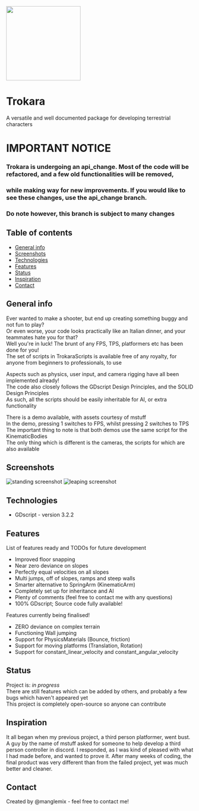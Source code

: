 <img width="200" height="200" src="./img/trokara_tortoise.svg">

# Trokara
A versatile and well documented package for developing terrestrial characters

# IMPORTANT NOTICE
### Trokara is undergoing an api_change. Most of the code will be refactored, and a few old functionalities will be removed,
### while making way for new improvements. If you would like to see these changes, use the api_change branch.
### Do note however, this branch is subject to many changes

## Table of contents
* [General info](#general-info)
* [Screenshots](#screenshots)
* [Technologies](#technologies)
* [Features](#features)
* [Status](#status)
* [Inspiration](#inspiration)
* [Contact](#contact)

## General info
Ever wanted to make a shooter, but end up creating something buggy and not fun to play? \
Or even worse, your code looks practically like an Italian dinner, and your teammates hate you for that? \
Well you're in luck! The brunt of any FPS, TPS, platformers etc has been done for you! \
The set of scripts in TrokaraScripts is available free of any royalty, for anyone from beginners to professionals, to use

Aspects such as physics, user input, and camera rigging have all been implemented already! \
The code also closely follows the GDscript Design Principles, and the SOLID Design Principles \
As such, all the scripts should be easily inheritable for AI, or extra functionality

There is a demo available, with assets courtesy of mstuff \
In the demo, pressing 1 switches to FPS, whilst pressing 2 switches to TPS \
The important thing to note is that both demos use the same script for the KinematicBodies \
The only thing which is different is the cameras, the scripts for which are also available

## Screenshots
![standing screenshot](./img/standing_screenshot.png)
![leaping screenshot](./img/leaping_screenshot.png)

## Technologies
* GDscript - version 3.2.2

## Features
List of features ready and TODOs for future development
* Improved floor snapping
* Near zero deviance on slopes
* Perfectly equal velocities on all slopes
* Multi jumps, off of slopes, ramps and steep walls
* Smarter alternative to SpringArm (KinematicArm)
* Completely set up for inheritance and AI
* Plenty of comments (feel free to contact me with any questions)
* 100% GDscript; Source code fully available!

Features currently being finalised!
* ZERO deviance on complex terrain
* Functioning Wall jumping
* Support for PhysicsMaterials (Bounce, friction)
* Support for moving platforms (Translation, Rotation)
* Support for constant_linear_velocity and constant_angular_velocity

## Status
Project is: _in progress_ \
There are still features which can be added by others, and probably a few bugs which haven't appeared yet \
This project is completely open-source so anyone can contribute

## Inspiration
It all began when my previous project, a third person platformer, went bust. A guy by the name of mstuff asked for someone to help develop a third person controller in discord. I responded, as I was kind of pleased with what I had made before, and wanted to prove it. After many weeks of coding, the final product was very different than from the failed project, yet was much better and cleaner.

## Contact
Created by @manglemix - feel free to contact me!
